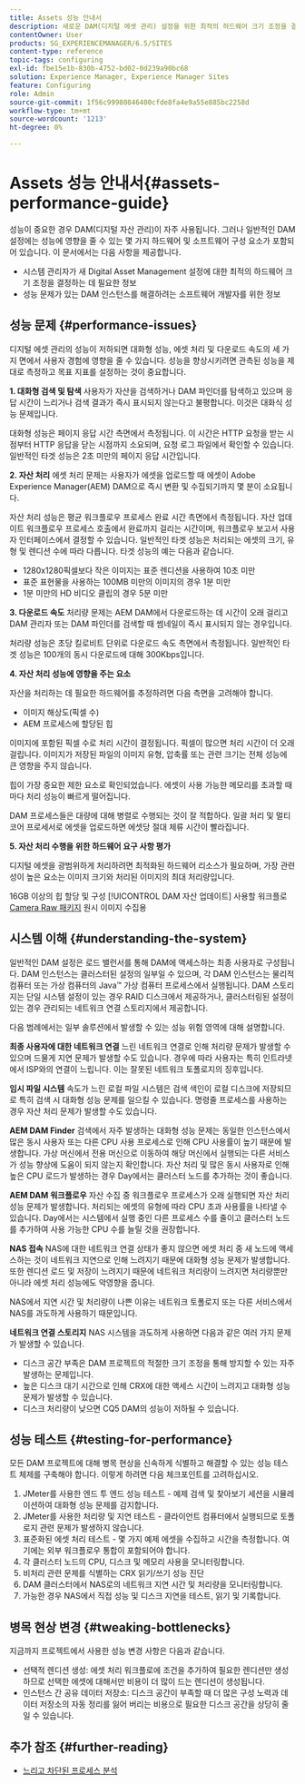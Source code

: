 ```yaml
---
title: Assets 성능 안내서
description: 새로운 DAM(디지털 에셋 관리) 설정을 위한 최적의 하드웨어 크기 조정을 결정하는 방법과 성능 문제를 해결하는 방법에 대해 알아봅니다
contentOwner: User
products: SG_EXPERIENCEMANAGER/6.5/SITES
content-type: reference
topic-tags: configuring
exl-id: fbe15e1b-830b-4752-bd02-0d239a90bc68
solution: Experience Manager, Experience Manager Sites
feature: Configuring
role: Admin
source-git-commit: 1f56c99980846400cfde8fa4e9a55e885bc2258d
workflow-type: tm+mt
source-wordcount: '1213'
ht-degree: 0%

---
```


# Assets 성능 안내서{#assets-performance-guide}

성능이 중요한 경우 DAM(디지털 자산 관리)이 자주 사용됩니다. 그러나 일반적인 DAM 설정에는 성능에 영향을 줄 수 있는 몇 가지 하드웨어 및 소프트웨어 구성 요소가 포함되어 있습니다. 이 문서에서는 다음 사항을 제공합니다.

* 시스템 관리자가 새 Digital Asset Management 설정에 대한 최적의 하드웨어 크기 조정을 결정하는 데 필요한 정보
* 성능 문제가 있는 DAM 인스턴스를 해결하려는 소프트웨어 개발자를 위한 정보

## 성능 문제 {#performance-issues}

디지털 에셋 관리의 성능이 저하되면 대화형 성능, 에셋 처리 및 다운로드 속도의 세 가지 면에서 사용자 경험에 영향을 줄 수 있습니다. 성능을 향상시키려면 관측된 성능을 제대로 측정하고 목표 지표를 설정하는 것이 중요합니다.

**1. 대화형 검색 및 탐색** 사용자가 자산을 검색하거나 DAM 파인더를 탐색하고 있으며 응답 시간이 느리거나 검색 결과가 즉시 표시되지 않는다고 불평합니다. 이것은 대화식 성능 문제입니다.

대화형 성능은 페이지 응답 시간 측면에서 측정됩니다. 이 시간은 HTTP 요청을 받는 시점부터 HTTP 응답을 닫는 시점까지 소요되며, 요청 로그 파일에서 확인할 수 있습니다. 일반적인 타겟 성능은 2초 미만의 페이지 응답 시간입니다.

**2. 자산 처리** 에셋 처리 문제는 사용자가 에셋을 업로드할 때 에셋이 Adobe Experience Manager(AEM) DAM으로 즉시 변환 및 수집되기까지 몇 분이 소요됩니다.

자산 처리 성능은 평균 워크플로우 프로세스 완료 시간 측면에서 측정됩니다. 자산 업데이트 워크플로우 프로세스 호출에서 완료까지 걸리는 시간이며, 워크플로우 보고서 사용자 인터페이스에서 결정할 수 있습니다. 일반적인 타겟 성능은 처리되는 에셋의 크기, 유형 및 렌디션 수에 따라 다릅니다. 타겟 성능의 예는 다음과 같습니다.

* 1280x1280픽셀보다 작은 이미지는 표준 렌디션을 사용하여 10초 미만
* 표준 표현물을 사용하는 100MB 미만의 이미지의 경우 1분 미만
* 1분 미만의 HD 비디오 클립의 경우 5분 미만

**3. 다운로드 속도** 처리량 문제는 AEM DAM에서 다운로드하는 데 시간이 오래 걸리고 DAM 관리자 또는 DAM 파인더를 검색할 때 썸네일이 즉시 표시되지 않는 경우입니다.

처리량 성능은 초당 킬로비트 단위로 다운로드 속도 측면에서 측정됩니다. 일반적인 타겟 성능은 100개의 동시 다운로드에 대해 300Kbps입니다.

**4. 자산 처리 성능에 영향을 주는 요소**

자산을 처리하는 데 필요한 하드웨어를 추정하려면 다음 측면을 고려해야 합니다.

* 이미지 해상도(픽셀 수)
* AEM 프로세스에 할당된 힙

이미지에 포함된 픽셀 수로 처리 시간이 결정됩니다. 픽셀이 많으면 처리 시간이 더 오래 걸립니다.
이미지가 저장된 파일의 이미지 유형, 압축률 또는 관련 크기는 전체 성능에 큰 영향을 주지 않습니다.

힙이 가장 중요한 제한 요소로 확인되었습니다. 에셋이 사용 가능한 메모리를 초과할 때마다 처리 성능이 빠르게 떨어집니다.

DAM 프로세스들은 대량에 대해 병렬로 수행되는 것이 잘 적합하다. 일괄 처리 및 멀티 코어 프로세서로 에셋을 업로드하면 에셋당 절대 체류 시간이 빨라집니다.

**5. 자산 처리 수행을 위한 하드웨어 요구 사항 평가**

디지털 에셋을 광범위하게 처리하려면 최적화된 하드웨어 리소스가 필요하며, 가장 관련성이 높은 요소는 이미지 크기와 처리된 이미지의 최대 처리량입니다.

16GB 이상의 힙 할당 및 구성 [!UICONTROL DAM 자산 업데이트] 사용할 워크플로 [Camera Raw 패키지](/help/assets/camera-raw.md) 원시 이미지 수집용

## 시스템 이해 {#understanding-the-system}

일반적인 DAM 설정은 로드 밸런서를 통해 DAM에 액세스하는 최종 사용자로 구성됩니다. DAM 인스턴스는 클러스터된 설정의 일부일 수 있으며, 각 DAM 인스턴스는 물리적 컴퓨터 또는 가상 컴퓨터의 Java™ 가상 컴퓨터 프로세스에서 실행됩니다. DAM 스토리지는 단일 시스템 설정이 있는 경우 RAID 디스크에서 제공하거나, 클러스터링된 설정이 있는 경우 관리되는 네트워크 연결 스토리지에서 제공합니다.

다음 범례에서는 일부 솔루션에서 발생할 수 있는 성능 위험 영역에 대해 설명합니다.

**최종 사용자에 대한 네트워크 연결** 느린 네트워크 연결로 인해 처리량 문제가 발생할 수 있으며 드물게 지연 문제가 발생할 수도 있습니다. 경우에 따라 사용자는 특히 인트라넷에서 ISP와의 연결이 느립니다. 이는 잘못된 네트워크 토폴로지의 징후입니다.

**임시 파일 시스템** 속도가 느린 로컬 파일 시스템은 검색 색인이 로컬 디스크에 저장되므로 특히 검색 시 대화형 성능 문제를 일으킬 수 있습니다. 명령줄 프로세스를 사용하는 경우 자산 처리 문제가 발생할 수도 있습니다.

**AEM DAM Finder** 검색에서 자주 발생하는 대화형 성능 문제는 동일한 인스턴스에서 많은 동시 사용자 또는 다른 CPU 사용 프로세스로 인해 CPU 사용률이 높기 때문에 발생합니다. 가상 머신에서 전용 머신으로 이동하여 해당 머신에서 실행되는 다른 서비스가 성능 향상에 도움이 되지 않는지 확인합니다. 자산 처리 및 많은 동시 사용자로 인해 높은 CPU 로드가 발생하는 경우 Day에서는 클러스터 노드를 추가하는 것이 좋습니다.

**AEM DAM 워크플로우** 자산 수집 중 워크플로우 프로세스가 오래 실행되면 자산 처리 성능 문제가 발생합니다. 처리되는 에셋의 유형에 따라 CPU 초과 사용률을 나타낼 수 있습니다. Day에서는 시스템에서 실행 중인 다른 프로세스 수를 줄이고 클러스터 노드를 추가하여 사용 가능한 CPU 수를 늘릴 것을 권장합니다.

**NAS 접속** NAS에 대한 네트워크 연결 상태가 좋지 않으면 에셋 처리 중 새 노드에 액세스하는 것이 네트워크 지연으로 인해 느려지기 때문에 대화형 성능 문제가 발생합니다. 또한 렌디션 로드 및 저장이 느려지기 때문에 네트워크 처리량이 느려지면 처리량뿐만 아니라 에셋 처리 성능에도 악영향을 줍니다.

NAS에서 지연 시간 및 처리량이 나쁜 이유는 네트워크 토폴로지 또는 다른 서비스에서 NAS를 과도하게 사용하기 때문입니다.

**네트워크 연결 스토리지** NAS 시스템을 과도하게 사용하면 다음과 같은 여러 가지 문제가 발생할 수 있습니다.

* 디스크 공간 부족은 DAM 프로젝트의 적절한 크기 조정을 통해 방지할 수 있는 자주 발생하는 문제입니다.
* 높은 디스크 대기 시간으로 인해 CRX에 대한 액세스 시간이 느려지고 대화형 성능 문제가 발생할 수 있습니다.
* 디스크 처리량이 낮으면 CQ5 DAM의 성능이 저하될 수 있습니다.

## 성능 테스트 {#testing-for-performance}

모든 DAM 프로젝트에 대해 병목 현상을 신속하게 식별하고 해결할 수 있는 성능 테스트 체제를 구축해야 합니다. 이렇게 하려면 다음 체크포인트를 고려하십시오.

1. JMeter를 사용한 엔드 투 엔드 성능 테스트 - 예제 검색 및 찾아보기 세션을 시뮬레이션하여 대화형 성능 문제를 감지합니다.
1. JMeter를 사용한 처리량 및 지연 테스트 - 클라이언트 컴퓨터에서 실행되므로 토폴로지 관련 문제가 발생하지 않습니다.
1. 표준화된 에셋 처리 테스트 - 몇 가지 예제 에셋을 수집하고 시간을 측정합니다. 여기에는 외부 워크플로우 통합이 포함되어야 합니다.
1. 각 클러스터 노드의 CPU, 디스크 및 메모리 사용을 모니터링합니다.
1. 비처리 관련 문제를 식별하는 CRX 읽기/쓰기 성능 진단
1. DAM 클러스터에서 NAS로의 네트워크 지연 시간 및 처리량을 모니터링합니다.
1. 가능한 경우 NAS에서 직접 성능 및 디스크 지연을 테스트, 읽기 및 기록합니다.

## 병목 현상 변경 {#tweaking-bottlenecks}

지금까지 프로젝트에서 사용한 성능 변경 사항은 다음과 같습니다.

* 선택적 렌디션 생성: 에셋 처리 워크플로에 조건을 추가하여 필요한 렌디션만 생성하므로 선택한 에셋에 대해서만 비용이 더 많이 드는 렌디션이 생성됩니다.
* 인스턴스 간 공유 데이터 저장소: 디스크 공간이 부족할 때 더 많은 구성 노력과 데이터 저장소의 자동 정리를 잃어 버리는 비용으로 필요한 디스크 공간을 상당히 줄일 수 있습니다.

## 추가 참조 {#further-reading}

* [느리고 차단된 프로세스 분석](https://helpx.adobe.com/experience-manager/kb/AnalyzeSlowAndBlockedProcesses.html)
